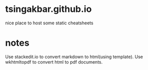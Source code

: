 tsingakbar.github.io
====================
nice place to host some static cheatsheets

notes
=====
Use stackedit.io to convert markdown to html(using template).
Use wkhtmltopdf to convert html to pdf documents.
